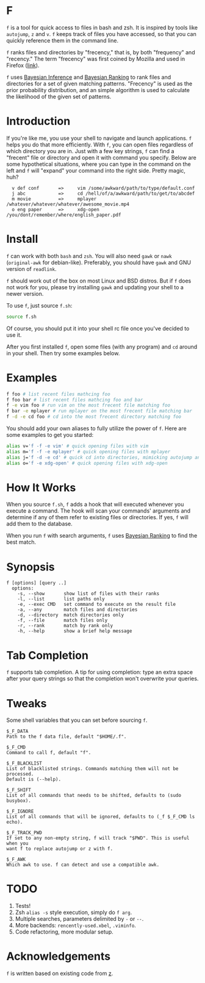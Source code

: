 # F

`f` is a tool for quick access to files in bash and zsh. It is inspired by
tools like `autojump`, `z` and `v`. `f` keeps track of files you have accessed,
so that you can quickly reference them in the command line.

`f` ranks files and directories by "frecency," that is, by both "frequency" and
"recency." The term "frecency" was first coined by Mozilla and used in Firefox
([link](https://developer.mozilla.org/en/The_Places_frecency_algorithm)).

`f` uses [Bayesian Inference](https://en.wikipedia.org/wiki/Bayesian_inference)
and [Bayesian Ranking](https://github.com/clvv/f/wiki/Bayesian-Ranking) to rank
files and directories for a set of given matching patterns. "Frecency" is used
as the prior probability distribution, and an simple algorithm is used to
calculate the likelihood of the given set of patterns.

# Introduction

If you're like me, you use your shell to navigate and launch applications. `f`
helps you do that more efficiently. With `f`, you can open files regardless of
which directory you are in. Just with a few key strings, `f` can find
a "frecent" file or directory and open it with command you specify. Below are
some hypothetical situations, where you can type in the command on the left and
`f` will "expand" your command into the right side. Pretty magic, huh?

```
  v def conf       =>     vim /some/awkward/path/to/type/default.conf
  j abc            =>     cd /hell/of/a/awkward/path/to/get/to/abcdef
  m movie          =>     mplayer /whatever/whatever/whatever/awesome_movie.mp4
  o eng paper      =>     xdg-open /you/dont/remember/where/english_paper.pdf
```

# Install

`f` can work with both `bash` and `zsh`. You will also need `gawk` or `nawk`
(`original-awk` for debian-like). Preferably, you should have `gawk` and GNU
version of `readlink`.

`f` should work out of the box on most Linux and BSD distros. But if `f` does
not work for you, please try installing `gawk` and updating your shell to
a newer version.

To use `f`, just source `f.sh`:

```sh
source f.sh
```

Of course, you should put it into your shell rc file once you've decided to use
it.

After you first installed `f`, open some files (with any program) and `cd`
around in your shell. Then try some examples below.

# Examples

```sh
f foo # list recent files mathcing foo
f foo bar # list recent files mathcing foo and bar
f -e vim foo # run vim on the most frecent file matching foo
f bar -e mplayer # run mplayer on the most frecent file matching bar
f -d -e cd foo # cd into the most frecent directory matching foo
```

You should add your own aliases to fully utilize the power of `f`. Here are
some examples to get you started:

```sh
alias v='f -f -e vim' # quick opening files with vim
alias m='f -f -e mplayer' # quick opening files with mplayer
alias j='f -d -e cd' # quick cd into directories, mimicking autojump and z
alias o='f -e xdg-open' # quick opening files with xdg-open
```

# How It Works

When you source `f.sh`, `f` adds a hook that will executed whenever you execute
a command. The hook will scan your commands' arguments and determine if any of
them refer to existing files or directories. If yes, `f` will add them to the
database.

When you run `f` with search arguments, `f` uses [Bayesian
Ranking](https://github.com/clvv/f/wiki/Bayesian-Ranking) to find the best
match.

# Synopsis

```
f [options] [query ..]
  options:
    -s, --show       show list of files with their ranks
    -l, --list       list paths only
    -e, --exec CMD   set command to execute on the result file
    -a, --any        match files and directories
    -d, --directory  match directories only
    -f, --file       match files only
    -r, --rank       match by rank only
    -h, --help       show a brief help message
```

# Tab Completion

`f` supports tab completion. A tip for using completion: type an extra space
after your query strings so that the completion won't overwrite your queries.

# Tweaks

Some shell variables that you can set before sourcing `f`.

```
$_F_DATA
Path to the f data file, default "$HOME/.f".

$_F_CMD
Command to call f, default "f".

$_F_BLACKLIST
List of blacklisted strings. Commands matching them will not be processed.
Default is (--help).

$_F_SHIFT
List of all commands that needs to be shifted, defaults to (sudo busybox).

$_F_IGNORE
List of all commands that will be ignored, defaults to (_f $_F_CMD ls echo).

$_F_TRACK_PWD
If set to any non-empty string, f will track "$PWD". This is useful when you
want f to replace autojump or z with f.

$_F_AWK
Which awk to use. f can detect and use a compatible awk.
```

# TODO

1. Tests!
2. Zsh `alias -s` style execution, simply do `f arg`.
3. Multiple searches, parameters delimited by `-` or `--`.
4. More backends: `rencently-used.xbel`, `.viminfo`.
5. Code refactoring, more modular setup.

# Acknowledgements

`f` is written based on existing code from [z](https://github.com/rupa/z).

